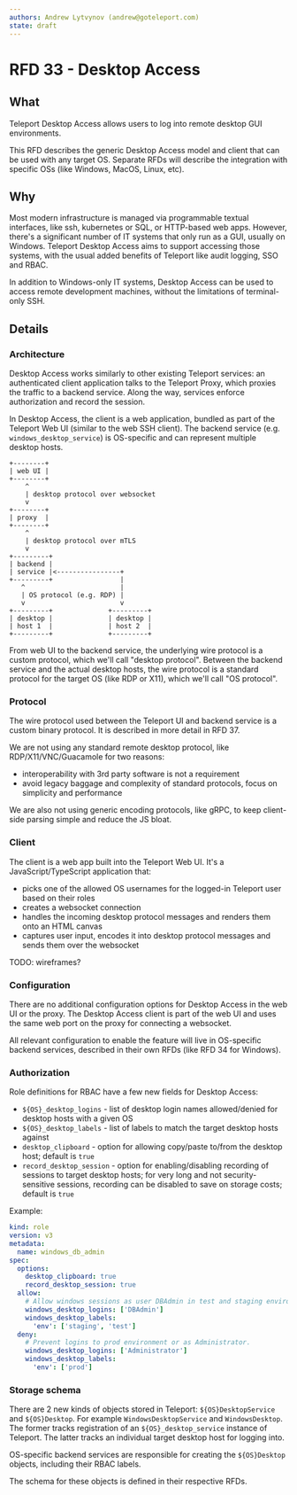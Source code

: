 ```yaml
---
authors: Andrew Lytvynov (andrew@goteleport.com)
state: draft
---
```


# RFD 33 - Desktop Access

## What

Teleport Desktop Access allows users to log into remote desktop GUI environments.

This RFD describes the generic Desktop Access model and client that can be used
with any target OS. Separate RFDs will describe the integration with specific
OSs (like Windows, MacOS, Linux, etc).

## Why

Most modern infrastructure is managed via programmable textual interfaces, like
ssh, kubernetes or SQL, or HTTP-based web apps. However, there's a significant
number of IT systems that only run as a GUI, usually on Windows. Teleport
Desktop Access aims to support accessing those systems, with the usual added
benefits of Teleport like audit logging, SSO and RBAC.

In addition to Windows-only IT systems, Desktop Access can be used to access
remote development machines, without the limitations of terminal-only SSH.

## Details

### Architecture

Desktop Access works similarly to other existing Teleport services: an
authenticated client application talks to the Teleport Proxy, which proxies the
traffic to a backend service. Along the way, services enforce authorization and
record the session.

In Desktop Access, the client is a web application, bundled as part of the
Teleport Web UI (similar to the web SSH client). The backend service (e.g.
`windows_desktop_service`) is OS-specific and can represent multiple desktop
hosts.

```
+--------+
| web UI |
+--------+
    ^
    | desktop protocol over websocket
    v
+--------+
| proxy  |
+--------+
    ^
    | desktop protocol over mTLS
    v
+---------+
| backend |
| service |<----------------+
+---------+                 |
   ^                        |
   | OS protocol (e.g. RDP) |
   v                        v
+---------+              +---------+
| desktop |              | desktop |
| host 1  |              | host 2  |
+---------+              +---------+
```

From web UI to the backend service, the underlying wire protocol is a custom
protocol, which we'll call "desktop protocol". Between the backend service and
the actual desktop hosts, the wire protocol is a standard protocol for the
target OS (like RDP or X11), which we'll call "OS protocol".

### Protocol

The wire protocol used between the Teleport UI and backend service is a custom
binary protocol. It is described in more detail in RFD 37.

We are not using any standard remote desktop protocol, like
RDP/X11/VNC/Guacamole for two reasons:
- interoperability with 3rd party software is not a requirement
- avoid legacy baggage and complexity of standard protocols, focus on
  simplicity and performance

We are also not using generic encoding protocols, like gRPC, to keep
client-side parsing simple and reduce the JS bloat.

### Client

The client is a web app built into the Teleport Web UI. It's a JavaScript/TypeScript application that:
- picks one of the allowed OS usernames for the logged-in Teleport user based
  on their roles
- creates a websocket connection
- handles the incoming desktop protocol messages and renders them onto an HTML
  canvas
- captures user input, encodes it into desktop protocol messages and sends them
  over the websocket

TODO: wireframes?

### Configuration

There are no additional configuration options for Desktop Access in the web UI
or the proxy. The Desktop Access client is part of the web UI and uses the same
web port on the proxy for connecting a websocket.

All relevant configuration to enable the feature will live in OS-specific
backend services, described in their own RFDs (like RFD 34 for Windows).

### Authorization

Role definitions for RBAC have a few new fields for Desktop Access:
- `${OS}_desktop_logins` - list of desktop login names allowed/denied for
  desktop hosts with a given OS
- `${OS}_desktop_labels` - list of labels to match the target desktop hosts
  against
- `desktop_clipboard` - option for allowing copy/paste to/from the desktop
  host; default is `true`
- `record_desktop_session` - option for enabling/disabling recording of
  sessions to target desktop hosts; for very long and not security-sensitive
  sessions, recording can be disabled to save on storage costs; default is
  `true`

Example:
```yaml
kind: role
version: v3
metadata:
  name: windows_db_admin
spec:
  options:
    desktop_clipboard: true
    record_desktop_session: true
  allow:
    # Allow windows sessions as user DBAdmin in test and staging environments.
    windows_desktop_logins: ['DBAdmin']
    windows_desktop_labels:
      'env': ['staging', 'test']
  deny:
    # Prevent logins to prod environment or as Administrator.
    windows_desktop_logins: ['Administrator']
    windows_desktop_labels:
      'env': ['prod']
```

### Storage schema

There are 2 new kinds of objects stored in Teleport: `${OS}DesktopService` and
`${OS}Desktop`. For example `WindowsDesktopService` and `WindowsDesktop`. The
former tracks registration of an `${OS}_desktop_service` instance of Teleport.
The latter tracks an individual target desktop host for logging into.

OS-specific backend services are responsible for creating the `${OS}Desktop`
objects, including their RBAC labels.

The schema for these objects is defined in their respective RFDs.
